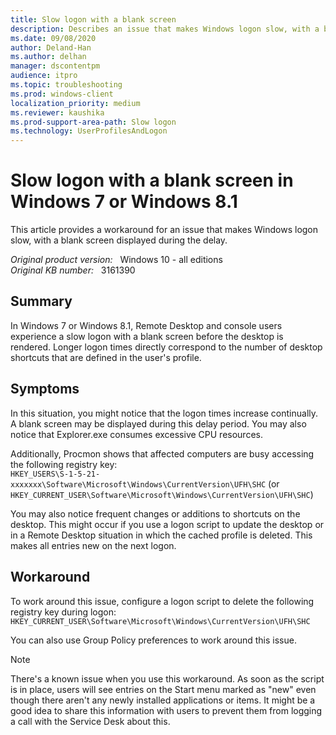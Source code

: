 ```yaml
---
title: Slow logon with a blank screen
description: Describes an issue that makes Windows logon slow, with a blank screen displayed during the delay. Occurs in Windows 7 and Windows 8.1 environments. A workaround is provided.
ms.date: 09/08/2020
author: Deland-Han
ms.author: delhan
manager: dscontentpm
audience: itpro
ms.topic: troubleshooting
ms.prod: windows-client
localization_priority: medium
ms.reviewer: kaushika
ms.prod-support-area-path: Slow logon
ms.technology: UserProfilesAndLogon
---
```

# Slow logon with a blank screen in Windows 7 or Windows 8.1

This article provides a workaround for an issue that makes Windows logon slow, with a blank screen displayed during the delay.

_Original product version:_ &nbsp; Windows 10 - all editions  
_Original KB number:_ &nbsp; 3161390

## Summary

In Windows 7 or Windows 8.1, Remote Desktop and console users experience a slow logon with a blank screen before the desktop is rendered. Longer logon times directly correspond to the number of desktop shortcuts that are defined in the user's profile.

## Symptoms

In this situation, you might notice that the logon times increase continually. A blank screen may be displayed during this delay period. You may also notice that Explorer.exe consumes excessive CPU resources.

Additionally, Procmon shows that affected computers are busy accessing the following registry key:  
`HKEY_USERS\S-1-5-21-xxxxxxx\Software\Microsoft\Windows\CurrentVersion\UFH\SHC`
(or `HKEY_CURRENT_USER\Software\Microsoft\Windows\CurrentVersion\UFH\SHC`)

You may also notice frequent changes or additions to shortcuts on the desktop. This might occur if you use a logon script to update the desktop or in a Remote Desktop situation in which the cached profile is deleted. This makes all entries new on the next logon.

## Workaround

To work around this issue, configure a logon script to delete the following registry key during logon:
`HKEY_CURRENT_USER\Software\Microsoft\Windows\CurrentVersion\UFH\SHC`

You can also use Group Policy preferences to work around this issue.

> [!NOTE]
> There's a known issue when you use this workaround. As soon as the script is in place, users will see entries on the Start menu marked as "new" even though there aren't any newly installed applications or items. It might be a good idea to share this information with users to prevent them from logging a call with the Service Desk about this.
